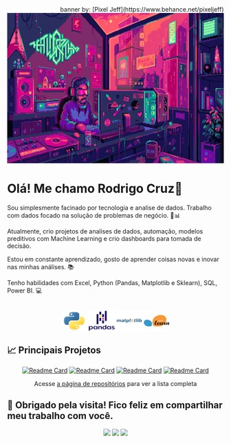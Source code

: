 <div align="right">banner by: [Pixel Jeff](https://www.behance.net/pixeljeff)</div>
<img src="banner.gif" width="1124" height="350"/>  

# Olá! Me chamo Rodrigo Cruz👋

Sou simplesmente facinado por tecnologia e analise de dados. Trabalho com dados focado na solução de problemas de negócio. 🎲📊

Atualmente, crio projetos de analises de dados, automação, modelos preditivos com Machine Learning e crio dashboards para tomada de decisão.

Estou em constante aprendizado, gosto de aprender coisas novas e inovar nas minhas análises. 📚

Tenho habilidades com Excel, Python (Pandas, Matplotlib e Sklearn), SQL, Power BI. 💻

<div align="center">
  <div style="display: inline_block"><br>
      <img align="center" alt="Rod-Python" height="50" width="60" src="https://raw.githubusercontent.com/devicons/devicon/master/icons/python/python-original.svg">
      <img align="center" alt="Rod-Pandas" height="50" width="60" src="https://github.com/devicons/devicon/blob/master/icons/pandas/pandas-original-wordmark.svg">
      <img align="center" alt="Rod-matplotlib" height="50" width="60" src="https://github.com/devicons/devicon/blob/master/icons/matplotlib/matplotlib-original-wordmark.svg">
      <img align="center" alt="Rod-Sklearn" height="50" width="60" src="https://github.com/devicons/devicon/blob/master/icons/scikitlearn/scikitlearn-original.svg">
  </div>
</div>

## 📈 Principais Projetos
<div align="center">
 
[![Readme Card](https://github-readme-stats.vercel.app/api/pin/?username=rodrigoceezar&repo=rossmann_sales_prediction\&title_color=fff\&icon_color=f9f9f9\&text_color=9f9f9f\&bg_color=22272E)](https://github.com/rodrigoceezar/rossmann_sales_prediction.git)
[![Readme Card](https://github-readme-stats.vercel.app/api/pin/?username=rodrigoceezar&repo=dashboard_streamlit\&title_color=fff\&icon_color=f9f9f9\&text_color=9f9f9f\&bg_color=22272E)](https://github.com/gudaoliveira/analise-de-dados-campeonato-brasileiro-2019)
[![Readme Card](https://github-readme-stats.vercel.app/api/pin/?username=rodrigoceezar&repo=ftc_analisando_dados_com_python\&title_color=fff\&icon_color=f9f9f9\&text_color=9f9f9f\&bg_color=22272E)](https://github.com/gudaoliveira/NIKE_gerenciador_de_reposicao_de_calcados)
[![Readme Card](https://github-readme-stats.vercel.app/api/pin/?username=rodrigoceezar&repo=manipulacao_e_transformacao_dados_Pandas\&title_color=fff\&icon_color=f9f9f9\&text_color=9f9f9f\&bg_color=22272E)](https://github.com/gudaoliveira/deliFoods_modelagem_banco_de_dados)
 
Acesse [a página de repositórios](https://github.com/rodrigoceezar?tab=repositories) para ver a lista completa

</div>

## 🤝 Obrigado pela visita! Fico feliz em compartilhar meu trabalho com você.

<div align="center"> 
  <!--- <a href="https://www.instagram.com/rodrigoceezar/" target="_blank"><img src="https://img.shields.io/badge/-Instagram-%23E4405F?style=for-the-badge&logo=instagram&logoColor=white" target="_blank"></a>-->
  <a href="https://www.linkedin.com/in/rodrigoceezar-02/" target="_blank"><img src="https://img.shields.io/badge/-LinkedIn-%230077B5?style=for-the-badge&logo=linkedin&logoColor=white" target="_blank"></a>
  <a href="https://mail.google.com/mail/u/2/?ogbl#inbox" target="_blank"><img src="https://img.shields.io/badge/Gmail-D14836?style=for-the-badge&logo=gmail&logoColor=white" target="_blank"></a> 
   <a href = "https://rodrigoceezar.github.io/portfolio_projetos_ds/"><img src="https://img.shields.io/badge/website-000000?style=for-the-badge&logo=About.me&logoColor=white" target="_blank"></a>
</div>
